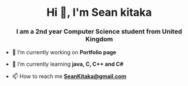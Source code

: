<h1 align="center">Hi 👋, I'm Sean kitaka</h1>
<h3 align="center">I am a 2nd year Computer Science student from United Kingdom</h3>

- 🔭 I’m currently working on **Portfolio page**

- 🌱 I’m currently learning **java, C, C++ and C#**

- 📫 How to reach me **SeanKitaka@gmail.com**

<p align="left">
</p>
